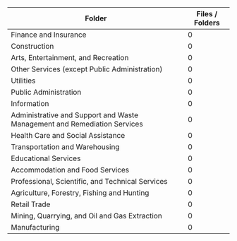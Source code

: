 | Folder                                                                   |   Files / Folders |
|--------------------------------------------------------------------------|-------------------|
| Finance and Insurance                                                    |                 0 |
| Construction                                                             |                 0 |
| Arts, Entertainment, and Recreation                                      |                 0 |
| Other Services (except Public Administration)                            |                 0 |
| Utilities                                                                |                 0 |
| Public Administration                                                    |                 0 |
| Information                                                              |                 0 |
| Administrative and Support and Waste Management and Remediation Services |                 0 |
| Health Care and Social Assistance                                        |                 0 |
| Transportation and Warehousing                                           |                 0 |
| Educational Services                                                     |                 0 |
| Accommodation and Food Services                                          |                 0 |
| Professional, Scientific, and Technical Services                         |                 0 |
| Agriculture, Forestry, Fishing and Hunting                               |                 0 |
| Retail Trade                                                             |                 0 |
| Mining, Quarrying, and Oil and Gas Extraction                            |                 0 |
| Manufacturing                                                            |                 0 |